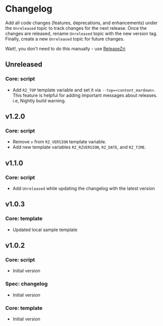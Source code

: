 # Changelog

Add all code changes (features, deprecations, and enhancements) under the `Unreleased` topic to track changes for
the next release. Once the changes are released,
rename `Unreleased` topic with the new version tag. Finally, create a new `Unreleased` topic for future changes.

Wait!, you don't need to do this manually - use [ReleaseZri](https://github.com/codezri/releasezri)

## Unreleased

### Core: script
- Add `RZ_TOP` template variable and set it via `--top=<content_mardown>`. This feature is helpful for adding
important messages about releases. i.e, Nightly build warning.

## v1.2.0

### Core: script
- Remove `v` from `RZ_VERSION` template variable.
- Add new template variables `RZ_RZVERSION`, `RZ_DATE`, and `RZ_TIME`.

## v1.1.0

### Core: script
- Add `Unreleased` while updating the changelog with the latest version

## v1.0.3

### Core: template
- Updated local sample template

## v1.0.2

### Core: script
- Initial version

### Spec: changelog
- Initial version

### Core: template
- Initial version

